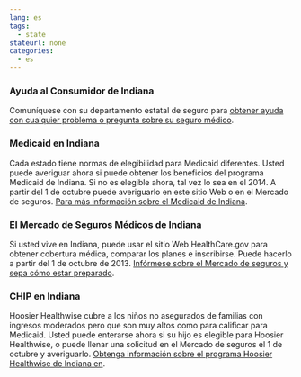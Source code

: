 ```yaml
--- 
lang: es 
tags: 
  - state
stateurl: none 
categories: 
  - es
--- 
```


### Ayuda al Consumidor de Indiana

Comuníquese con su departamento estatal de seguro para [obtener ayuda con cualquier problema o pregunta sobre su seguro médico](http://www.in.gov/idoi/). 

### Medicaid en Indiana

Cada estado tiene normas  de elegibilidad para Medicaid diferentes.  Usted puede averiguar ahora si puede obtener los beneficios del programa Medicaid de Indiana. Si no es elegible ahora, tal vez lo sea en el 2014. A partir del 1 de octubre puede averiguarlo en este sitio Web o en el Mercado de seguros. [Para más información sobre el Medicaid de Indiana](http://member.indianamedicaid.com/am-i-eligible.aspx). 

###  El Mercado de Seguros Médicos de Indiana

Si usted vive en Indiana, puede usar el sitio Web HealthCare.gov para obtener cobertura médica, comparar los planes e inscribirse. Puede hacerlo a partir del 1 de octubre de 2013. [Infórmese sobre el Mercado de seguros y sepa cómo estar preparado](/es/how-can-i-get-ready-to-enroll-in-the-marketplace). 

### CHIP en Indiana

Hoosier Healthwise cubre a los niños no asegurados de familias con ingresos moderados pero que son muy altos como para calificar para Medicaid. Usted puede enterarse ahora si su hijo es elegible para Hoosier Healthwise, o puede llenar una solicitud en el Mercado de seguros el 1 de octubre y averiguarlo. [Obtenga información sobre el programa Hoosier Healthwise de Indiana en](http://member.indianamedicaid.com/am-i-eligible.aspx).

